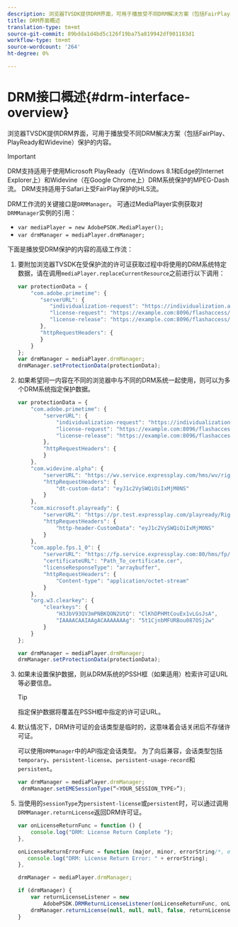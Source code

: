 ```yaml
---
description: 浏览器TVSDK提供DRM界面，可用于播放受不同DRM解决方案（包括FairPlay、PlayReady和Widevine）保护的内容。
title: DRM界面概述
translation-type: tm+mt
source-git-commit: 89bdda1d4bd5c126f19ba75a819942df901183d1
workflow-type: tm+mt
source-wordcount: '264'
ht-degree: 0%

---
```



# DRM接口概述{#drm-interface-overview}

浏览器TVSDK提供DRM界面，可用于播放受不同DRM解决方案（包括FairPlay、PlayReady和Widevine）保护的内容。

<!--<a id="section_59994F2059B245E996E0776214804A0A"></a>-->

>[!IMPORTANT]
>
>DRM支持适用于使用Microsoft PlayReady（在Windows 8.1和Edge的Internet Explorer上）和Widevine（在Google Chrome上）DRM系统保护的MPEG-Dash流。 DRM支持适用于Safari上受FairPlay保护的HLS流。

DRM工作流的关键接口是`DRMManager`。 可通过MediaPlayer实例获取对`DRMManager`实例的引用：

* `var mediaPlayer = new AdobePSDK.MediaPlayer();`
* `var drmManager = mediaPlayer.drmManager;`

<!--<a id="section_B7E8AD9A4D4F4BD9BA2A67ABC135D6F9"></a>-->

下面是播放受DRM保护的内容的高级工作流：

1. 要附加浏览器TVSDK在受保护流的许可证获取过程中将使用的DRM系统特定数据，请在调用`mediaPlayer.replaceCurrentResource`之前进行以下调用：

   ```js
   var protectionData = { 
       "com.adobe.primetime": { 
          "serverURL": { 
             "individualization-request": "https://individualization.adobe.com/flashaccess/i15n/v5", 
             "license-request": "https://example.com:8096/flashaccess/req", 
             "license-release": "https://example.com:8096/flashaccess/req" 
          }, 
          "httpRequestHeaders": { 
          } 
       } 
   }; 
   var drmManager = mediaPlayer.drmManager; 
   drmManager.setProtectionData(protectionData);
   ```

1. 如果希望同一内容在不同的浏览器中与不同的DRM系统一起使用，则可以为多个DRM系统指定保护数据。

   ```js
   var protectionData = { 
       "com.adobe.primetime": { 
           "serverURL": { 
               "individualization-request": "https://individualization.adobe.com/flashaccess/i15n/v5", 
               "license-request": "https://example.com:8096/flashaccess/req", 
               "license-release": "https://example.com:8096/flashaccess/req" 
           }, 
           "httpRequestHeaders": { 
           } 
       }, 
       "com.widevine.alpha": { 
           "serverURL": "https://wv.service.expressplay.com/hms/wv/rights/?ExpressPlayToken=<token value>", 
           "httpRequestHeaders": { 
               "dt-custom-data": "eyJ1c2VySWQiOiIxMjM0NS" 
           } 
       }, 
       "com.microsoft.playready": { 
           "serverURL": "https://pr.test.expressplay.com/playready/RightsManager.asmx?ExpressPlayToken=<token value>", 
           "httpRequestHeaders": { 
               "http-header-CustomData": "eyJ1c2VySWQiOiIxMjM0NS" 
           } 
       }, 
       "com.apple.fps.1_0": { 
           "serverURL": "https://fp.service.expressplay.com:80/hms/fp/rights/?ExpressPlayToken=<token value>", 
           "certificateURL": "Path_To_certificate.cer", 
           "licenseResponseType": "arraybuffer", 
           "httpRequestHeaders": { 
               "Content-type": "application/octet-stream" 
           } 
       }, 
       "org.w3.clearkey": { 
           "clearkeys": { 
               "H3JbV93QV3mPNBKQON2UtQ": "ClKhDPHMtCouEx1vLGsJsA", 
               "IAAAACAAIAAgACAAAAAAAg": "5t1CjnbMFURBou087OSj2w" 
           } 
       } 
   }; 
   
   var drmManager = mediaPlayer.drmManager; 
   drmManager.setProtectionData(protectionData);
   ```

1. 如果未设置保护数据，则从DRM系统的PSSH框（如果适用）检索许可证URL等必要信息。

   >[!TIP]
   >
   >指定保护数据将覆盖在PSSH框中指定的许可证URL。

1. 默认情况下，DRM许可证的会话类型是临时的，这意味着会话关闭后不存储许可证。

   可以使用`DRMManager`中的API指定会话类型。  为了向后兼容，会话类型包括`temporary`、`persistent-license`、`persistent-usage-record`和`persistent`。

   ```js
   var drmManager = mediaPlayer.drmManager; 
    drmManager.setEMESessionType(“<YOUR_SESSION_TYPE>”); 
   ```

1. 当使用的`sessionType`为`persistent-license`或`persistent`时，可以通过调用`DRMManager.returnLicense`返回DRM许可证。

   ```js
   var onLicenseReturnFunc = function () { 
       console.log("DRM: License Return Complete "); 
   }, 
   
   onLicenseReturnErrorFunc = function (major, minor, errorString/*, errorServerUrl*/) { 
      console.log("DRM: License Return Error: " + errorString); 
   }, 
   
   drmManager = mediaPlayer.drmManager; 
   
   if (drmManager) { 
       var returnLicenseListener = new  
           AdobePSDK.DRMReturnLicenseListener(onLicenseReturnFunc, onLicenseReturnErrorFunc); 
       drmManager.returnLicense(null, null, null, false, returnLicenseListener, drmLicense.session); 
   }
   ```

